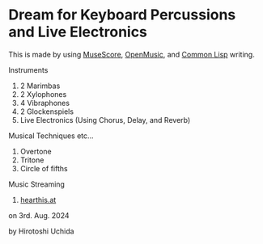 # Dream for Keyboard Percussions and Live Electronics

This is made by using [MuseScore](https://musescore.org/), [OpenMusic](http://repmus.ircam.fr/openmusic/home), and [Common Lisp](https://common-lisp.net/) writing.

Instruments
1. 2 Marimbas
2. 2 Xylophones
3. 4 Vibraphones
4. 2 Glockenspiels
5. Live Electronics (Using Chorus, Delay, and Reverb)

Musical Techniques etc...
1. Overtone
2. Tritone
3. Circle of fifths

Music Streaming
1. [hearthis.at](https://hearthis.at/hirotoshi-uchida-3rd/dream-for-keyboard-percussions-and-live-electronics/)


on 3rd. Aug. 2024

by Hirotoshi Uchida
